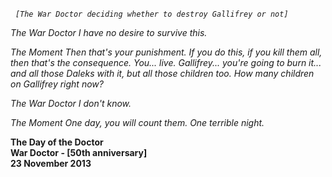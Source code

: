 _&nbsp;_ _`[The War Doctor deciding whether to destroy Gallifrey or not]`_

_The War Doctor_ _I have no desire to survive this._

_The Moment_ _Then that's your punishment. If you do this, if you kill them all, then that's the consequence. You... live. Gallifrey... you're going to burn it... and all those Daleks with it, but all those children too. How many children on Gallifrey right now?_

_The War Doctor_ _I don't know._

_The Moment_ _One day, you will count them. One terrible night._

**The Day of the Doctor  
War Doctor - [50th anniversary]  
23 November 2013**